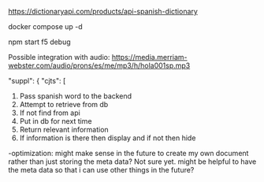 https://dictionaryapi.com/products/api-spanish-dictionary

docker compose up -d  


npm start
f5 debug

Possible integration with audio:
https://media.merriam-webster.com/audio/prons/es/me/mp3/h/hola001sp.mp3

"suppl": {
      "cjts": [


1) Pass spanish word to the backend
2) Attempt to retrieve from db
3) If not find from api 
4) Put in db for next time
5) Return relevant information
6) If information is there then display and if not then hide 

-optimization: might make sense in the future to create my own document rather than just storing the meta data? Not sure yet. might be helpful to have the meta data so that i can use other things in the future? 